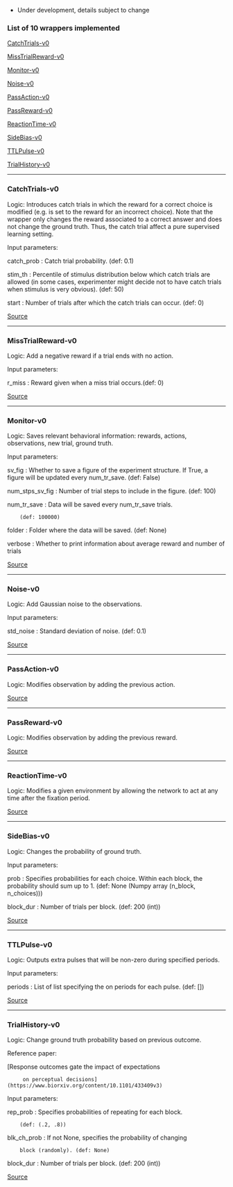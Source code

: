 * Under development, details subject to change

### List of 10 wrappers implemented

[CatchTrials-v0](#catchtrials-v0)

[MissTrialReward-v0](#misstrialreward-v0)

[Monitor-v0](#monitor-v0)

[Noise-v0](#noise-v0)

[PassAction-v0](#passaction-v0)

[PassReward-v0](#passreward-v0)

[ReactionTime-v0](#reactiontime-v0)

[SideBias-v0](#sidebias-v0)

[TTLPulse-v0](#ttlpulse-v0)

[TrialHistory-v0](#trialhistory-v0)

___

### CatchTrials-v0



Logic: Introduces catch trials in which the reward for a correct choice is modified (e.g. is set to the reward for an incorrect choice). Note that the wrapper only changes the reward associated to a correct answer and does not change the ground truth. Thus, the catch trial affect a pure supervised learning setting.



Input parameters: 



catch_prob : Catch trial probability. (def: 0.1)



stim_th : Percentile of stimulus distribution below which catch trials are allowed (in some cases, experimenter might decide not to have catch trials when  stimulus is very obvious). (def: 50)



start : Number of trials after which the catch trials can occur. (def: 0)



[Source](https://github.com/gyyang/neurogym/blob/master/neurogym/wrappers/catch_trials.py)

___

### MissTrialReward-v0



Logic: Add a negative reward if a trial ends with no action.



Input parameters: 



r_miss : Reward given when a miss trial occurs.(def: 0)



[Source](https://github.com/gyyang/neurogym/blob/master/neurogym/wrappers/miss_trials_reward.py)

___

### Monitor-v0



Logic: Saves relevant behavioral information: rewards, actions, observations, new trial, ground truth.



Input parameters: 



sv_fig : Whether to save a figure of the experiment structure. If True, a figure will be updated every num_tr_save. (def: False)



num_stps_sv_fig : Number of trial steps to include in the figure. (def: 100)



num_tr_save : Data will be saved every num_tr_save trials.

        (def: 100000)



folder : Folder where the data will be saved. (def: None)



verbose : Whether to print information about average reward and number of trials



[Source](https://github.com/gyyang/neurogym/blob/master/neurogym/wrappers/monitor.py)

___

### Noise-v0



Logic: Add Gaussian noise to the observations.



Input parameters: 



std_noise : Standard deviation of noise. (def: 0.1)



[Source](https://github.com/gyyang/neurogym/blob/master/neurogym/wrappers/noise.py)

___

### PassAction-v0



Logic: Modifies observation by adding the previous action.



[Source](https://github.com/gyyang/neurogym/blob/master/neurogym/wrappers/pass_action.py)

___

### PassReward-v0



Logic: Modifies observation by adding the previous reward.



[Source](https://github.com/gyyang/neurogym/blob/master/neurogym/wrappers/pass_reward.py)

___

### ReactionTime-v0



Logic: Modifies a given environment by allowing the network to act at any time after the fixation period.



[Source](https://github.com/gyyang/neurogym/blob/master/neurogym/wrappers/reaction_time.py)

___

### SideBias-v0



Logic: Changes the probability of ground truth.



Input parameters: 



prob : Specifies probabilities for each choice. Within each block, the probability should sum up to 1. (def: None (Numpy array (n_block, n_choices)))



block_dur : Number of trials per block. (def: 200 (int))



[Source](https://github.com/gyyang/neurogym/blob/master/neurogym/wrappers/side_bias.py)

___

### TTLPulse-v0



Logic: Outputs extra pulses that will be non-zero during specified periods.



Input parameters: 



periods : List of list specifying the on periods for each pulse. (def: [])



[Source](https://github.com/gyyang/neurogym/blob/master/neurogym/wrappers/ttl_pulse.py)

___

### TrialHistory-v0



Logic: Change ground truth probability based on previous outcome.



Reference paper: 



[Response outcomes gate the impact of expectations

         on perceptual decisions](https://www.biorxiv.org/content/10.1101/433409v3)



Input parameters: 



rep_prob : Specifies probabilities of repeating for each block.

        (def: (.2, .8))



blk_ch_prob : If not None, specifies the probability of changing

        block (randomly). (def: None)



block_dur : Number of trials per block. (def: 200 (int))



[Source](https://github.com/gyyang/neurogym/blob/master/neurogym/wrappers/trial_hist.py)


